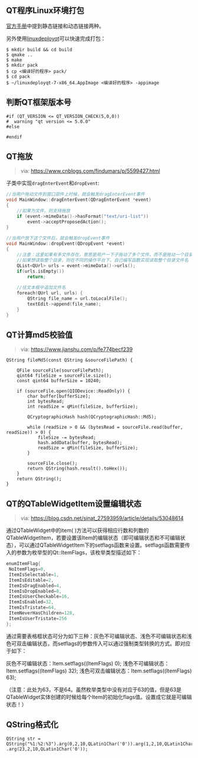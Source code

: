 

## QT程序Linux环境打包

[官方手册](https://doc.qt.io/qt-5/linux-deployment.html)中提到静态链接和动态链接两种。

另外使用[linuxdeployqt](https://github.com/probonopd/linuxdeployqt)可以快速完成打包：

```
$ mkdir build && cd build
$ qmake ..
$ make
$ mkdir pack
$ cp <编译好的程序> pack/
$ cd pack
$ ~/linuxdeployqt-7-x86_64.AppImage <编译好的程序> -appimage
```



## 判断QT框架版本号

```
#if (QT_VERSION <= QT_VERSION_CHECK(5,0,0))
#  warning "qt version <= 5.0.0"
#else 

#endif
```

## QT拖放

> via: <https://www.cnblogs.com/findumars/p/5599427.html>

子类中实现`dragEnterEvent`和`dropEvent`:

```cpp
//当用户拖动文件到窗口部件上时候，就会触发dragEnterEvent事件
void MainWindow::dragEnterEvent(QDragEnterEvent *event)
{
    //如果为文件，则支持拖放
    if (event->mimeData()->hasFormat("text/uri-list"))
        event->acceptProposedAction();
}
 
//当用户放下这个文件后，就会触发dropEvent事件
void MainWindow::dropEvent(QDropEvent *event)
{
    //注意：这里如果有多文件存在，意思是用户一下子拖动了多个文件，而不是拖动一个目录
    //如果想读取整个目录，则在不同的操作平台下，自己编写函数实现读取整个目录文件名
    QList<QUrl> urls = event->mimeData()->urls();
    if(urls.isEmpty())
        return;
 
    //往文本框中追加文件名
    foreach(QUrl url, urls) {
        QString file_name = url.toLocalFile();
        textEdit->append(file_name);
    }
}
```

## QT计算md5校验值

> via: <https://www.jianshu.com/p/fe774becf239>

```
QString fileMd5(const QString &sourceFilePath) {

    QFile sourceFile(sourceFilePath);
    qint64 fileSize = sourceFile.size();
    const qint64 bufferSize = 10240;

    if (sourceFile.open(QIODevice::ReadOnly)) {
        char buffer[bufferSize];
        int bytesRead;
        int readSize = qMin(fileSize, bufferSize);

        QCryptographicHash hash(QCryptographicHash::Md5);

        while (readSize > 0 && (bytesRead = sourceFile.read(buffer, readSize)) > 0) {
            fileSize -= bytesRead;
            hash.addData(buffer, bytesRead);
            readSize = qMin(fileSize, bufferSize);
        }

        sourceFile.close();
        return QString(hash.result().toHex());
    }
    return QString();
}
```



## QT的QTableWidgetItem设置编辑状态

> via: https://blog.csdn.net/sinat_27593959/article/details/53048614

通过QTableWidget中的item( )方法可以获得相应行数和列数的QTableWidgetItem，若要设置该Item的编辑状态（即可编辑状态和不可编辑状态），可以通过QTableWidgetItem下的setflags函数来设置。setflags函数需要传入的参数为枚举型的Qt::ItemFlags，该枚举类型描述如下： 

```c
enumItemFlag{
 NoItemFlags=0,
 ItemIsSelectable=1,
 ItemIsEditable=2,
 ItemIsDragEnabled=4,
 ItemIsDropEnabled=8,
 ItemIsUserCheckable=16,
 ItemIsEnabled=32,
 ItemIsTristate=64,
 ItemNeverHasChildren=128,
 ItemIsUserTristate=256
}; 
```

通过需要表格框状态可分为如下三种：灰色不可编辑状态、浅色不可编辑状态和浅色可双击编辑状态，而setflags的参数传入可以通过强制类型转换的方式。即对应于如下：

灰色不可编辑状态：Item.setflags((ItemFlags) 0); 
浅色不可编辑状态：Item.setflags((ItemFlags) 32); 
浅色可双击编辑状态：Item.setflags((ItemFlags) 63);

（注意：此处为63，不是64。虽然枚举类型中没有对应于63的值，但是63是QTableWidget实体创建的时候给每个Item的初始化flags值。设置成它就是可编辑状态！）





## QString格式化

```
QString str = QString("%1:%2:%3").arg(0,2,10,QLatin1Char('0')).arg(1,2,10,QLatin1Char('0')) .arg(23,2,10,QLatin1Char('0'));
```

